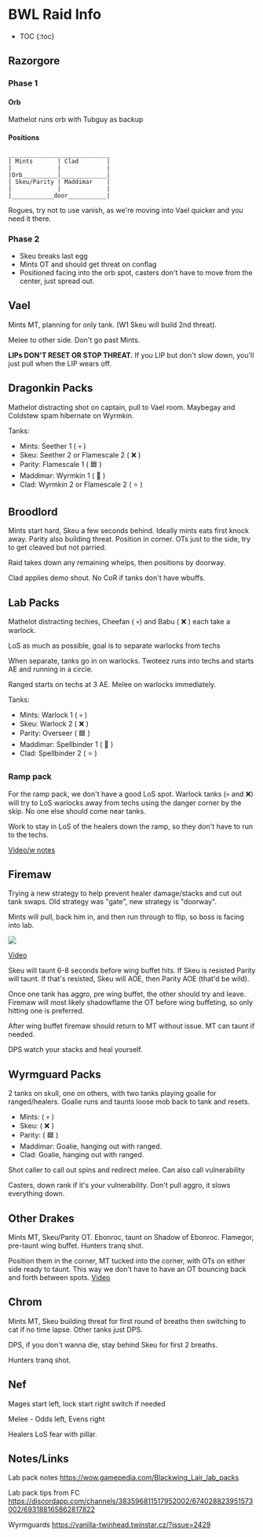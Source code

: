# BWL Raid Info

* TOC
{:toc}

## Razorgore

### Phase 1
#### Orb
Mathelot runs orb with Tubguy as backup

#### Positions
```
_____________________________
| Mints       | Clad        |
|             |             |
|Orb__________|_____________|
| Skeu/Parity | Maddimar    |
|             |             |
|____________door___________|
```

Rogues, try not to use vanish, as we're moving into Vael quicker and you need it there.

### Phase 2
* Skeu breaks last egg
* Mints OT and should get threat on conflag
* Positioned facing into the orb spot, casters don't have to move from the center, just spread out.

## Vael

Mints MT, planning for only tank. (W1 Skeu will build 2nd threat).

Melee to other side. Don't go past Mints.

**LIPs DON'T RESET OR STOP THREAT.** If you LIP but don't slow down, you'll just pull when the LIP wears off.

## Dragonkin Packs

Mathelot distracting shot on captain, pull to Vael room. Maybegay and Coldstew spam hibernate on Wyrmkin.

Tanks:
* Mints: Seether 1 ( :skull: )
* Skeu: Seether 2 or Flamescale 2 ( :x: )
* Parity: Flamescale 1 ( :blue_square: )
* Maddimar: Wyrmkin 1 ( :crescent_moon: ) 
* Clad: Wyrmkin 2 or Flamescale 2 ( :star: )

## Broodlord
Mints start hard, Skeu a few seconds behind. Ideally mints eats first knock away. Parity also building threat. Position in corner. OTs just to the side, try to get cleaved but not parried.

Raid takes down any remaining whelps, then positions by doorway. 

Clad applies demo shout. No CoR if tanks don't have wbuffs.

## Lab Packs

Mathelot distracting techies, Cheefan ( :skull:) and Babu ( :x: ) each take a warlock.

LoS as much as possible, goal is to separate warlocks from techs

When separate, tanks go in on warlocks. Twoteez runs into techs and starts AE and running in a circle.

Ranged starts on techs at 3 AE. Melee on warlocks immediately.

Tanks:
* Mints: Warlock 1 ( :skull: )
* Skeu: Warlock 2 ( :x: )
* Parity: Overseer ( :blue_square: )
* Maddimar: Spellbinder 1 ( :crescent_moon: )
* Clad: Spellbinder 2 ( :star: )

### Ramp pack
For the ramp pack, we don't have a good LoS spot.
Warlock tanks (:skull: and :x:) will try to LoS warlocks away from techs using the danger corner by the skip.
No one else should come near tanks.

Work to stay in LoS of the healers down the ramp, so they don't have to run to the techs.

[Video/w notes](https://clips.twitch.tv/ComfortableCooperativeYogurtBlargNaut) 

## Firemaw

Trying a new strategy to help prevent healer damage/stacks and cut out tank swaps.
Old strategy was "gate", new strategy is "doorway".

Mints will pull, back him in, and then run through to flip, so boss is facing into lab.

![](https://user-images.githubusercontent.com/64050515/79832084-81236880-835d-11ea-80fc-7e8d6b043873.jpg)

[Video](https://clips.twitch.tv/HungryBenevolentBaboonYouDontSay)

Skeu will taunt 6-8 seconds before wing buffet hits.
If Skeu is resisted Parity will taunt. If that's resisted, Skeu will AOE, then Parity AOE (that'd be wild).

Once one tank has aggro, pre wing buffet, the other should try and leave.
Firemaw will most likely shadowflame the OT before wing buffeting, so only hitting one is preferred.

After wing buffet firemaw should return to MT without issue.
MT can taunt if needed.

DPS watch your stacks and heal yourself.

## Wyrmguard Packs

2 tanks on skull, one on others, with two tanks playing goalie for ranged/healers. Goalie runs and taunts loose mob back to tank and resets.

* Mints: ( :skull: )
* Skeu: ( :x: )
* Parity: ( :blue_square: )
* Maddimar: Goalie, hanging out with ranged.
* Clad: Goalie, hanging out with ranged.

Shot caller to call out spins and redirect melee. Can also call vulnerability


Casters, down rank if it's your vulnerability.
Don't pull aggro, it slows everything down.

## Other Drakes

Mints MT, Skeu/Parity OT. Ebonroc, taunt on Shadow of Ebonroc. Flamegor, pre-taunt wing buffet. Hunters tranq shot.

Position them in the corner, MT tucked into the corner, with OTs on either side ready to taunt.
This way we don't have to have an OT bouncing back and forth between spots. [Video](https://www.twitch.tv/videos/596152667?t=0h42m36s)


## Chrom

Mints MT, Skeu building threat for first round of breaths then switching to cat if no time lapse. Other tanks just DPS.

DPS, if you don't wanna die, stay behind Skeu for first 2 breaths.

Hunters tranq shot.

## Nef

Mages start left, lock start right switch if needed

Melee - Odds left, Evens right

Healers LoS fear with pillar.

## Notes/Links
Lab pack notes https://wow.gamepedia.com/Blackwing_Lair_lab_packs

Lab pack tips from FC
https://discordapp.com/channels/383596811517952002/674028823951573002/693188165862817822

Wyrmguards
https://vanilla-twinhead.twinstar.cz/?issue=2429
